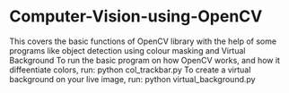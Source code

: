 # Computer-Vision-using-OpenCV
This covers the basic functions of OpenCV library with the help of some programs like object detection using colour masking and Virtual Background
To run the basic program on how OpenCV works, and how it diffeentiate colors, run:
python col_trackbar.py
To create a virtual background on your live image, run:
python virtual_background.py

